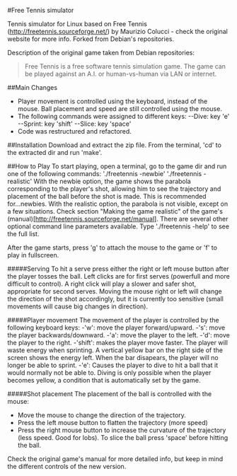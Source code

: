 #Free Tennis simulator

Tennis simulator for Linux based on Free Tennis (http://freetennis.sourceforge.net/) by Maurizio Colucci - check the original website for more info. Forked from Debian's repositories.

Description of the original game taken from Debian repositories:
> Free Tennis is a free software tennis simulation game. The game can be played against an A.I. or human-vs-human via LAN or internet. 

##Main Changes
- Player movement is controlled using the keyboard, instead of the mouse. Ball placement and speed are still controlled using the mouse.
- The following commands were assigned to different keys:
--Dive: key 'e'
--Sprint: key 'shift'
--Slice: key 'space'
- Code was restructured and refactored.

##Installation
Download and extract the zip file. From the terminal, 'cd' to the extracted dir and run 'make'.

##How to Play
To start playing, open a terminal, go to the game dir and run one of the following commands:
'./freetennis -newbie'
'./freetennis -realistic'
With the newbie option, the game shows the parabola corresponding to the player's shot, allowing him to see the trajectory and placement of the ball before the shot is made. This is recommended for...newbies.
With the realistic option, the parabola is not visible, except on a few situations. Check section "Making the game realistic" of the game's (manual)[http://freetennis.sourceforge.net/manual].
There are several other optional command line parameters available. Type './freetennis -help' to see the full list.

After the game starts, press 'g' to attach the mouse to the game or 'f' to play in fullscreen.

#####Serving
To hit a serve press either the right or left mouse button after the player tosses the ball. Left clicks are for first serves (powerfull and more difficult to control). A right click will play a slower and safer shot, appropriate for second serves. Moving the mouse right or left will change the direction of the shot accordingly, but it is currently too sensitive (small movements will cause big changes in direction).

#####Player movement
The movement of the player is controlled by the following keyboard keys:
-'w': move the player forward/upward.
-'s': move the player backwards/downward.
-'a': move the player to the left.
-'d': move the player to the right.
-'shift': makes the player move faster. The player will waste energy when sprinting. A vertical yellow bar on the right side of the screen shows the energy left. When the bar disapears, the player will no longer be able to sprint.
-'e': Causes the player to dive to hit a ball that it would normally not be able to. Diving is only possible when the player becomes yellow, a condition that is automatically set by the game.

#####Shot placement
The placement of the ball is controlled with the mouse:
- Move the mouse to change the direction of the trajectory.
- Press the left mouse button to flatten the trajectory (more speed)
- Press the right mouse button to increase the curvature of the trajectory (less speed. Good for lobs).
To slice the ball press 'space' before hitting the ball.

Check the original game's manual for more detailed info, but keep in mind the different controls of the new version.

